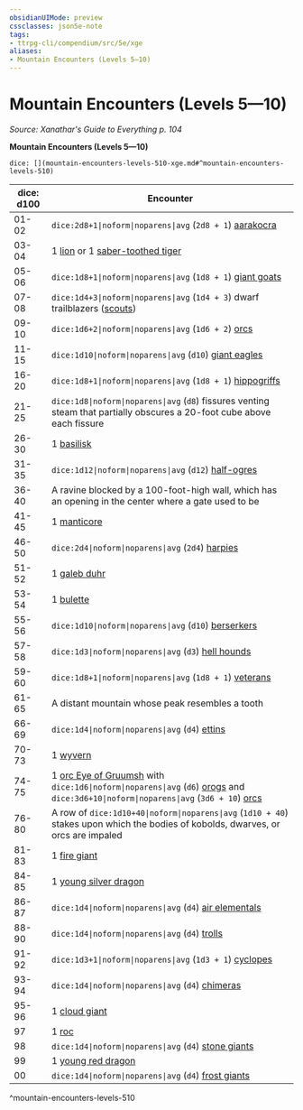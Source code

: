 ```yaml
---
obsidianUIMode: preview
cssclasses: json5e-note
tags:
- ttrpg-cli/compendium/src/5e/xge
aliases:
- Mountain Encounters (Levels 5—10)
---
```

# Mountain Encounters (Levels 5—10)
*Source: Xanathar's Guide to Everything p. 104* 

**Mountain Encounters (Levels 5—10)**

`dice: [](mountain-encounters-levels-510-xge.md#^mountain-encounters-levels-510)`

| dice: d100 | Encounter |
|------------|-----------|
| 01-02 | `dice:2d8+1\|noform\|noparens\|avg` (`2d8 + 1`) [aarakocra](/3-Mechanics/CLI/Compendium/bestiary/humanoid/aarakocra.md) |
| 03-04 | 1 [lion](/3-Mechanics/CLI/Compendium/bestiary/beast/lion.md) or 1 [saber-toothed tiger](/3-Mechanics/CLI/Compendium/bestiary/beast/saber-toothed-tiger.md) |
| 05-06 | `dice:1d8+1\|noform\|noparens\|avg` (`1d8 + 1`) [giant goats](/3-Mechanics/CLI/Compendium/bestiary/beast/giant-goat.md) |
| 07-08 | `dice:1d4+3\|noform\|noparens\|avg` (`1d4 + 3`) dwarf trailblazers ([scouts](/3-Mechanics/CLI/Compendium/bestiary/humanoid/scout.md)) |
| 09-10 | `dice:1d6+2\|noform\|noparens\|avg` (`1d6 + 2`) [orcs](/3-Mechanics/CLI/Compendium/bestiary/humanoid/orc.md) |
| 11-15 | `dice:1d10\|noform\|noparens\|avg` (`d10`) [giant eagles](/3-Mechanics/CLI/Compendium/bestiary/beast/giant-eagle.md) |
| 16-20 | `dice:1d8+1\|noform\|noparens\|avg` (`1d8 + 1`) [hippogriffs](/3-Mechanics/CLI/Compendium/bestiary/monstrosity/hippogriff.md) |
| 21-25 | `dice:1d8\|noform\|noparens\|avg` (`d8`) fissures venting steam that partially obscures a 20-foot cube above each fissure |
| 26-30 | 1 [basilisk](/3-Mechanics/CLI/Compendium/bestiary/monstrosity/basilisk.md) |
| 31-35 | `dice:1d12\|noform\|noparens\|avg` (`d12`) [half-ogres](/3-Mechanics/CLI/Compendium/bestiary/giant/half-ogre-ogrillon.md) |
| 36-40 | A ravine blocked by a 100-foot-high wall, which has an opening in the center where a gate used to be |
| 41-45 | 1 [manticore](/3-Mechanics/CLI/Compendium/bestiary/monstrosity/manticore.md) |
| 46-50 | `dice:2d4\|noform\|noparens\|avg` (`2d4`) [harpies](/3-Mechanics/CLI/Compendium/bestiary/monstrosity/harpy.md) |
| 51-52 | 1 [galeb duhr](/3-Mechanics/CLI/Compendium/bestiary/elemental/galeb-duhr.md) |
| 53-54 | 1 [bulette](/3-Mechanics/CLI/Compendium/bestiary/monstrosity/bulette.md) |
| 55-56 | `dice:1d10\|noform\|noparens\|avg` (`d10`) [berserkers](/3-Mechanics/CLI/Compendium/bestiary/humanoid/berserker.md) |
| 57-58 | `dice:1d3\|noform\|noparens\|avg` (`d3`) [hell hounds](/3-Mechanics/CLI/Compendium/bestiary/fiend/hell-hound.md) |
| 59-60 | `dice:1d8+1\|noform\|noparens\|avg` (`1d8 + 1`) [veterans](/3-Mechanics/CLI/Compendium/bestiary/humanoid/veteran.md) |
| 61-65 | A distant mountain whose peak resembles a tooth |
| 66-69 | `dice:1d4\|noform\|noparens\|avg` (`d4`) [ettins](/3-Mechanics/CLI/Compendium/bestiary/giant/ettin.md) |
| 70-73 | 1 [wyvern](/3-Mechanics/CLI/Compendium/bestiary/dragon/wyvern.md) |
| 74-75 | 1 [orc Eye of Gruumsh](/3-Mechanics/CLI/Compendium/bestiary/humanoid/orc-eye-of-gruumsh.md) with `dice:1d6\|noform\|noparens\|avg` (`d6`) [orogs](/3-Mechanics/CLI/Compendium/bestiary/humanoid/orog.md) and `dice:3d6+10\|noform\|noparens\|avg` (`3d6 + 10`) [orcs](/3-Mechanics/CLI/Compendium/bestiary/humanoid/orc.md) |
| 76-80 | A row of `dice:1d10+40\|noform\|noparens\|avg` (`1d10 + 40`) stakes upon which the bodies of kobolds, dwarves, or orcs are impaled |
| 81-83 | 1 [fire giant](/3-Mechanics/CLI/Compendium/bestiary/giant/fire-giant.md) |
| 84-85 | 1 [young silver dragon](/3-Mechanics/CLI/Compendium/bestiary/dragon/young-silver-dragon.md) |
| 86-87 | `dice:1d4\|noform\|noparens\|avg` (`d4`) [air elementals](/3-Mechanics/CLI/Compendium/bestiary/elemental/air-elemental.md) |
| 88-90 | `dice:1d4\|noform\|noparens\|avg` (`d4`) [trolls](/3-Mechanics/CLI/Compendium/bestiary/giant/troll.md) |
| 91-92 | `dice:1d3+1\|noform\|noparens\|avg` (`1d3 + 1`) [cyclopes](/3-Mechanics/CLI/Compendium/bestiary/giant/cyclops.md) |
| 93-94 | `dice:1d4\|noform\|noparens\|avg` (`d4`) [chimeras](/3-Mechanics/CLI/Compendium/bestiary/monstrosity/chimera.md) |
| 95-96 | 1 [cloud giant](/3-Mechanics/CLI/Compendium/bestiary/giant/cloud-giant.md) |
| 97 | 1 [roc](/3-Mechanics/CLI/Compendium/bestiary/monstrosity/roc.md) |
| 98 | `dice:1d4\|noform\|noparens\|avg` (`d4`) [stone giants](/3-Mechanics/CLI/Compendium/bestiary/giant/stone-giant.md) |
| 99 | 1 [young red dragon](/3-Mechanics/CLI/Compendium/bestiary/dragon/young-red-dragon.md) |
| 00 | `dice:1d4\|noform\|noparens\|avg` (`d4`) [frost giants](/3-Mechanics/CLI/Compendium/bestiary/giant/frost-giant.md) |
^mountain-encounters-levels-510